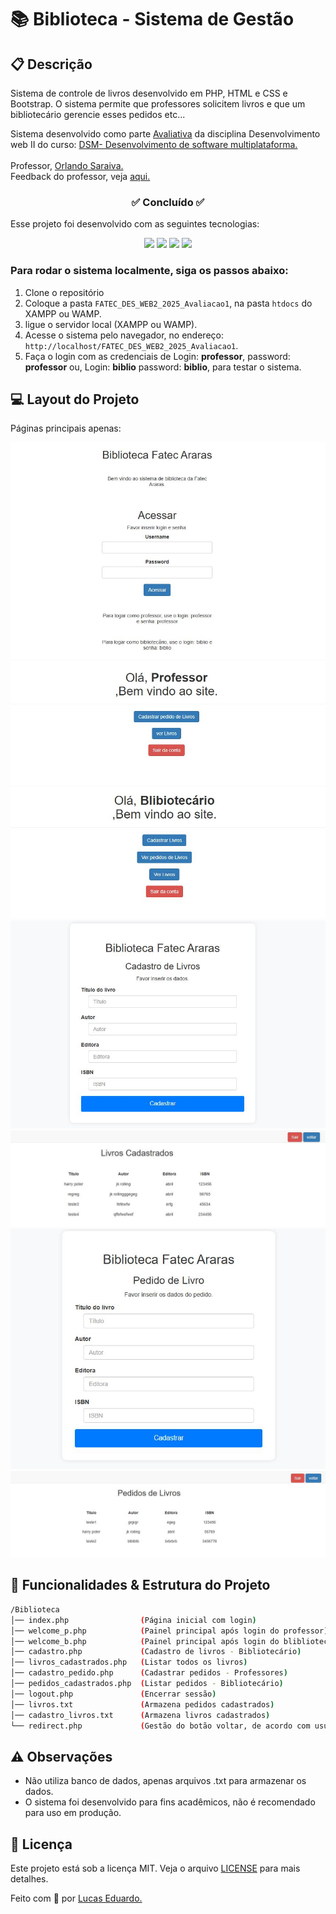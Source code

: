 <h1>📚 Biblioteca - Sistema de Gestão </h1>

## 📋 Descrição

Sistema de controle de livros desenvolvido em PHP, HTML e CSS e Bootstrap. O sistema permite que professores solicitem livros e que um bibliotecário gerencie esses pedidos etc...

Sistema desenvolvido como parte [Avaliativa](https://github.com/orlandosaraivajr/FATEC_2025_1SEM_DW2/tree/main/avaliacao1) da disciplina Desenvolvimento web II  do curso: <a href="https://fatecararas.cps.sp.gov.br/tecnologia-em-desenvolvimento-de-softwares-multiplataforma/">DSM- Desenvolvimento de software multiplataforma.</a>
<br>
<br>
Professor, <a href="https://github.com/orlandosaraivajr">Orlando Saraiva.</a>
<br>
Feedback do professor, veja <a href="https://github.com/Lucas-Ed/FATEC_DES_WEB2_2025_Avaliacao1/issues/1">aqui.</a>

<h3 align="center">✅ Concluído ✅</h3>

 Esse projeto foi desenvolvido com as seguintes tecnologias:

<p align="center">
  <img src="https://img.shields.io/badge/PHP-777BB4?style=for-the-badge&logo=php&logoColor=white"/>
  <img src="https://img.shields.io/badge/HTML5-E34F26?style=for-the-badge&logo=html5&logoColor=white"/>
  <img src="https://img.shields.io/badge/CSS3-1572B6?style=for-the-badge&logo=css3&logoColor=white"/>
  <img src="https://img.shields.io/badge/Bootstrap-563D7C?style=for-the-badge&logo=bootstrap&logoColor=white"/>
</p>

### Para rodar o sistema localmente, siga os passos abaixo:
1. Clone o repositório
2. Coloque a pasta `FATEC_DES_WEB2_2025_Avaliacao1`, na pasta `htdocs` do XAMPP ou WAMP.
3. ligue o servidor local (XAMPP ou WAMP).
4. Acesse o sistema pelo navegador, no endereço: `http://localhost/FATEC_DES_WEB2_2025_Avaliacao1`.
5. Faça o login com as credenciais de Login: **professor**, password: **professor** ou,  Login: **biblio** password: **biblio**, para testar o sistema.

## 💻 Layout do Projeto
<p> Páginas principais apenas:</p>

![](/img/index.JPG)
![](/img/welcome_p.JPG)
![](/img/welcome_b.JPG)
![](/img/cadastro_livros.JPG)
![](/img/livros_cadastrados.JPG)
![](/img/pedidos_livros.JPG)
![](/img/pedidos.JPG)

## 📂 Funcionalidades & Estrutura do Projeto

```bash
/Biblioteca
│── index.php                (Página inicial com login)
│── welcome_p.php            (Painel principal após login do professor)
│── welcome_b.php            (Painel principal após login do blibliotecário)
│── cadastro.php             (Cadastro de livros - Bibliotecário)
│── livros_cadastrados.php   (Listar todos os livros)
│── cadastro_pedido.php      (Cadastrar pedidos - Professores)
│── pedidos_cadastrados.php  (Listar pedidos - Bibliotecário)
│── logout.php               (Encerrar sessão)
│── livros.txt               (Armazena pedidos cadastrados)
│── cadastro_livros.txt      (Armazena livros cadastrados)     
└── redirect.php             (Gestão do botão voltar, de acordo com usuario logado na página livros_cadastrados.php)
```

## ⚠️ Observações

- Não utiliza banco de dados, apenas arquivos .txt para armazenar os dados.
- O sistema foi desenvolvido para fins acadêmicos, não é recomendado para uso em produção.

## 📝 Licença

Este projeto está sob a licença MIT. Veja o arquivo [LICENSE](LICENSE) para mais detalhes.

Feito com 💜 por [Lucas Eduardo.](https://linktr.ee/lucas.007)
